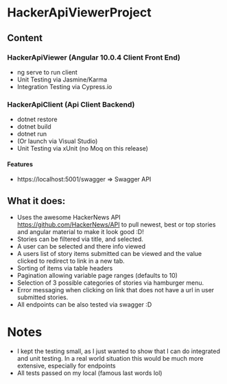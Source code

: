 # HackerApiViewerProject
## Content
### HackerApiViewer (Angular 10.0.4 Client Front End)
  * ng serve to run client
  * Unit Testing via Jasmine/Karma
  * Integration Testing via Cypress.io
### HackerApiClient (Api Client Backend)
  * dotnet restore
  * dotnet build
  * dotnet run
  * (Or launch via Visual Studio)
  * Unit Testing via xUnit (no Moq on this release)
#### Features
  * https://localhost:5001/swagger => Swagger API
  
## What it does:
* Uses the awesome HackerNews API https://github.com/HackerNews/API to pull newest, best or top stories and angular material to make it look good :D!
* Stories can be filtered via title, and selected.
* A user can be selected and there info viewed
* A users list of story items submitted can be viewed and the value clicked to redirect to link in a new tab.
* Sorting of items via table headers
* Pagination allowing variable page ranges (defaults to 10)
* Selection of 3 possible categories of stories via hamburger menu.
* Error messaging when clicking on link that does not have a url in user submitted stories.
* All endpoints can be also tested via swagger :D


# Notes
* I kept the testing small, as I just wanted to show that I can do integrated and unit testing. In a real world situation this would be much more extensive, especially for endpoints
* All tests passed on my local (famous last words lol)